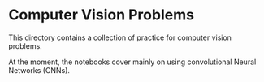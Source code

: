 # Computer Vision Problems

This directory contains a collection of practice for computer vision problems.

At the moment, the notebooks cover mainly on using convolutional Neural Networks (CNNs).